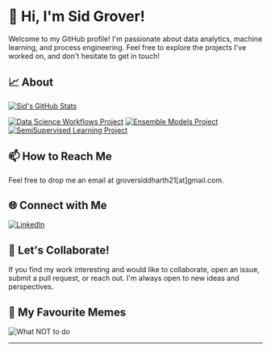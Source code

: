# 👋 Hi, I'm Sid Grover!

Welcome to my GitHub profile! I'm passionate about data analytics, machine learning, and process engineering. Feel free to explore the projects I've worked on, and don't hesitate to get in touch!

## 📈 About

[![Sid's GitHub Stats](https://img.shields.io/badge/GitHub%20Stats-<killerninja8>)](https://github.com/killerninja8)

[![Data Science Workflows Project](https://img.shields.io/badge/DS%20Workflows%20Project-Public-blue)](https://github.com/UBC-MDS/dsci_522_group_8_bank_marketing_project)
[![Ensemble Models Project](https://img.shields.io/badge/Ensemble%20Models%20Project-Public-orange)](https://github.com/killerninja8/airbnbPopularity)
[![SemiSupervised Learning Project](https://img.shields.io/badge/SemiSupervised%Learning%20Project-Public-green)](https://github.com/killerninja8/)


## 📫 How to Reach Me

Feel free to drop me an email at groversiddharth21[at]gmail.com.

## 🌐 Connect with Me

[![LinkedIn](https://img.shields.io/badge/LinkedIn-Connect-blue)](https://www.linkedin.com/in/sidg28)

## 🤝 Let's Collaborate!

If you find my work interesting and would like to collaborate, open an issue, submit a pull request, or reach out. I'm always open to new ideas and perspectives.

## 🤯 My Favourite Memes
![What NOT to do](https://images.thoughtbot.com/git-push-force-with-lease/XEDULrg2QsnzIGytOMfh_XFQLB.jpg)


---
